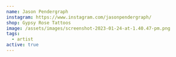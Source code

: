```yaml
---
name: Jason Pendergraph
instagram: https://www.instagram.com/jasonpendergraph/
shop: Gypsy Rose Tattoos
image: /assets/images/screenshot-2023-01-24-at-1.40.47-pm.png
tags:
  - artist
active: true
---
```

